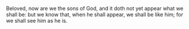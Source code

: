 Beloved, now are we the sons of God, and it doth not yet appear what we shall be: but we know that, when he shall appear, we shall be like him; for we shall see him as he is.
